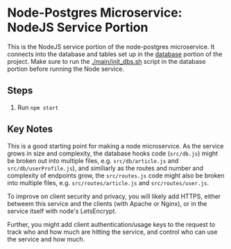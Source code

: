 # Node-Postgres Microservice: NodeJS Service Portion
This is the NodeJS service portion of the node-postgres microservice.  It
connects into the database and tables set up in the [database](../db/) portion of
the project.  Make sure to run the [./main/init_dbs.sh](../db/main/init_dbs.sh)
script in the database portion before running the Node service.

## Steps
1. Run `npm start`

## Key Notes
This is a good starting point for making a node microservice.  As the service grows in size and complexity, the database hooks code (`src/db.js`) might be broken out into multiple files, e.g. `src/db/article.js` and `src/db/userProfile.js`), and similiarly as the routes and number and complexity of endpoints grow, the `src/routes.js` code might also be broken into multiple files, e.g. `src/routes/article.js` and `src/routes/user.js`.

To improve on client security and privacy, you will likely add HTTPS, either betweem this service and the clients (with Apache or Nginx), or in the service itself with node's LetsEncrypt.

Further, you might add client authentication/usage keys to the request to track who and how much are hitting the service, and control who can use the service and how much.
